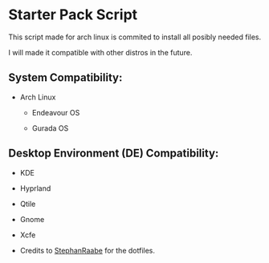 # Starter Pack Script

This script made for arch linux is commited to install all posibly needed files.

I will made it compatible with other distros in the future.

## System Compatibility:

- Arch Linux

    - Endeavour OS

    - Gurada OS

## Desktop Environment (DE) Compatibility:

- KDE

- Hyprland

- Qtile

- Gnome

- Xcfe

* Credits to [StephanRaabe](https://gitlab.com/stephan-raabe) for the dotfiles.
